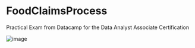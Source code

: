 # FoodClaimsProcess
Practical Exam from Datacamp for the Data Analyst Associate Certification


![image](https://user-images.githubusercontent.com/122797480/231499142-1c4b464f-f7ec-449f-b745-8852bd3138eb.png)
